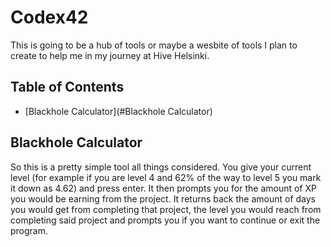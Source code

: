 # Codex42
This is going to be a hub of tools or maybe a wesbite of tools I plan to create to help me in my journey at Hive Helsinki.

## Table of Contents
- [Blackhole Calculator](#Blackhole Calculator)

## Blackhole Calculator
So this is a pretty simple tool all things considered. You give your current level (for example if you are level 4 and 62% of the way to level 5 you mark it down as 4.62) and press enter.
It then prompts you for the amount of XP you would be earning from the project.
It returns back the amount of days you would get from completing that project, the level you would reach from completing said project and prompts you if you want to continue or exit the program.
